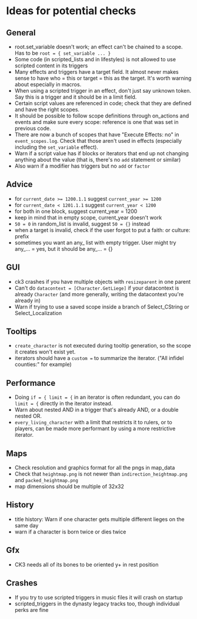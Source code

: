 # Ideas for potential checks

## General
* root.set_variable doesn't work; an effect can't be chained to a scope. Has to be `root = { set_variable ... }`
* Some code (in scripted_lists and in lifestyles) is not allowed to use scripted content in its triggers
* Many effects and triggers have a target field. It almost never makes sense to have who = this or target = this as the target. It's worth warning about especially in macros.
* When using a scripted trigger in an effect, don't just say unknown token. Say this is a trigger and it should be in a limit field.
* Certain script values are referenced in code; check that they are defined and have the right scopes.
* It should be possible to follow scope definitions through on_actions and events and make sure every scope: reference is one that was set in previous code.
* There are now a bunch of scopes that have "Execute Effects: no" in `event_scopes.log`. Check that those aren't used in effects (especially including the `set_variable` effect).
* Warn if a script value has if blocks or iterators that end up not changing anything about the value (that is, there's no `add` statement or similar)
* Also warn if a modifier has triggers but no `add` or `factor`

## Advice
* for `current_date >= 1200.1.1` suggest `current_year >= 1200`
* for `current_date < 1201.1.1` suggest `current_year < 1200`
* for both in one block, suggest current_year = 1200
* keep in mind that in empty scope, current_year doesn't work
* `50 = 0` in random_list is invalid, suggest `50 = {}` instead
* when a target is invalid, check if the user forgot to put a faith: or culture: prefix
* sometimes you want an any_ list with empty trigger. User might try any_... = yes, but it should be any_... = {}

## GUI
* ck3 crashes if you have multiple objects with `resizeparent` in one parent
* Can't do `datacontext = [Character.GetLiege]` if your datacontext is already `Character` (and more generally, writing the datacontext you're already in)
* Warn if trying to use a saved scope inside a branch of Select_CString or Select_Localization

## Tooltips
* `create_character` is not executed during tooltip generation, so the scope it creates won't exist yet.
* iterators should have a `custom =` to summarize the iterator. ("All infidel counties:" for example)

## Performance
* Doing `if = { limit = {` in an iterator is often redundant, you can do `limit = {` directly in the iterator instead.
* Warn about nested AND in a trigger that's already AND, or a double nested OR.
* `every_living_character` with a limit that restricts it to rulers, or to players, can be made more performant by using a more restrictive iterator.

## Maps
* Check resolution and graphics format for all the pngs in map_data
* Check that `heightmap.png` is not newer than `indirection_heightmap.png` and `packed_heightmap.png`
* map dimensions should be multiple of 32x32

## History
* title history: Warn if one character gets multiple different lieges on the same day
* warn if a character is born twice or dies twice

## Gfx
* CK3 needs all of its bones to be oriented y+ in rest position

## Crashes
* If you try to use scripted triggers in music files it will crash on startup
* scripted_triggers in the dynasty legacy tracks too, though individual perks are fine
